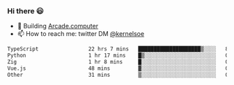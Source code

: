 ### Hi there 😃

- 🔨 Building [Arcade.computer](https://arcade.computer)
- 📫 How to reach me: twitter DM [@kernelsoe](https://twitter.com/kernelsoe)

<!--START_SECTION:waka-->

```txt
TypeScript                22 hrs 7 mins   ████████████████████▒░░░░   80.74 %
Python                    1 hr 17 mins    █▒░░░░░░░░░░░░░░░░░░░░░░░   04.71 %
Zig                       1 hr 8 mins     █░░░░░░░░░░░░░░░░░░░░░░░░   04.15 %
Vue.js                    48 mins         ▓░░░░░░░░░░░░░░░░░░░░░░░░   02.93 %
Other                     31 mins         ▒░░░░░░░░░░░░░░░░░░░░░░░░   01.91 %
```

<!--END_SECTION:waka-->
